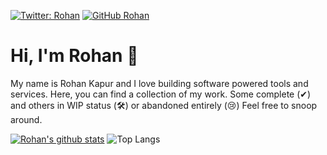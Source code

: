 [![Twitter: Rohan](https://img.shields.io/twitter/follow/0xrohan?style=social)](https://twitter.com/0xrohan) 
[![GitHub Rohan](https://img.shields.io/github/followers/RohanKapurDEV?label=follow&style=social)](https://github.com/RohanKapurDEV)



# Hi, I'm Rohan 👋
My name is Rohan Kapur and I love building software powered tools and services. Here, you can find a collection of my work. Some complete (✔) and others in WIP status (🛠) or abandoned entirely (😢) Feel free to snoop around. 


[![Rohan's github stats](https://github-readme-stats.vercel.app/api?username=RohanKapurDEV&count_private=true&show_icons=true&theme=tokyonight)](https://github.com/anuraghazra/github-readme-stats)
![Top Langs ](https://github-readme-stats.vercel.app/api/top-langs/?username=RohanKapurDEV&layout=compact&theme=tokyonight)
